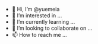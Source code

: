 - 👋 Hi, I’m @yuemeia
- 👀 I’m interested in ...
- 🌱 I’m currently learning ...
- 💞️ I’m looking to collaborate on ...
- 📫 How to reach me ...

<!---
yuemeia/yuemeia is a ✨ special ✨ repository because its `README.md` (this file) appears on your GitHub profile.
You can click the Preview link to take a look at your changes.
--->
